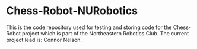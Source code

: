 # Chess-Robot-NURobotics
This is the code repository used for testing and storing code for the Chess-Robot project which is part of the Northeastern Robotics Club. The current project lead is: Connor Nelson. 
